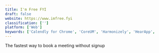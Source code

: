 ```yaml
---
title: I'm Free FYI
draft: false 
website: https://www.imfree.fyi
classification: ['']
platform: ['Web']
keywords: ['Calendly for Chrome', 'CoreUM', 'Harmonizely', 'HearApp', 'LettuceMeet', 'MeetFox', 'Meetingbird for Gmail', 'Mixmax Calendar', 'Pick', 'Polymail Calendar', 'Re:Schedule', 'Scrumbs', 'TARS Meeting Chatbots', 'Up Next', 'x.ai', 'x.ai for Individuals']
---
```

The fastest way to book a meeting without signup